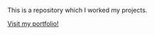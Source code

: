 This is a repository which I worked my projects. 

<a href="https://rbasehewa.github.io/portfolio/">Visit my portfolio!</a>

<!-- upadated latest resume on 26th Aug -->